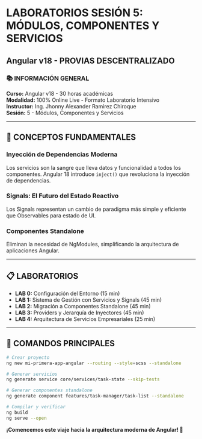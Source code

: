 # LABORATORIOS SESIÓN 5: MÓDULOS, COMPONENTES Y SERVICIOS

## Angular v18 - PROVIAS DESCENTRALIZADO

### 📚 INFORMACIÓN GENERAL

**Curso:** Angular v18 - 30 horas académicas  
**Modalidad:** 100% Online Live - Formato Laboratorio Intensivo  
**Instructor:** Ing. Jhonny Alexander Ramirez Chiroque  
**Sesión:** 5 - Módulos, Componentes y Servicios  

---

## 🎯 CONCEPTOS FUNDAMENTALES

### Inyección de Dependencias Moderna
Los servicios son la sangre que lleva datos y funcionalidad a todos los componentes. Angular 18 introduce `inject()` que revoluciona la inyección de dependencias.

### Signals: El Futuro del Estado Reactivo
Los Signals representan un cambio de paradigma más simple y eficiente que Observables para estado de UI.

### Componentes Standalone
Eliminan la necesidad de NgModules, simplificando la arquitectura de aplicaciones Angular.

---

## 📋 LABORATORIOS

- **LAB 0:** Configuración del Entorno (15 min)
- **LAB 1:** Sistema de Gestión con Servicios y Signals (45 min)
- **LAB 2:** Migración a Componentes Standalone (45 min)
- **LAB 3:** Providers y Jerarquía de Inyectores (45 min)
- **LAB 4:** Arquitectura de Servicios Empresariales (25 min)

---

## 🚀 COMANDOS PRINCIPALES

```bash
# Crear proyecto
ng new mi-primera-app-angular --routing --style=scss --standalone

# Generar servicios
ng generate service core/services/task-state --skip-tests

# Generar componentes standalone
ng generate component features/task-manager/task-list --standalone

# Compilar y verificar
ng build
ng serve --open
```

**¡Comencemos este viaje hacia la arquitectura moderna de Angular! 🚀**